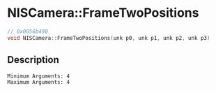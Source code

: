 # NISCamera::FrameTwoPositions
```c
// 0x0056b490
void NISCamera::FrameTwoPositions(unk p0, unk p1, unk p2, unk p3)
```
## Description
```
Minimum Arguments: 4
Maximum Arguments: 4
```
